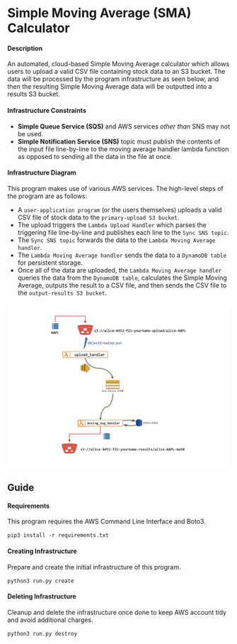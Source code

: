 # Simple Moving Average (SMA) Calculator
#### Description
An automated, cloud-based Simple Moving Average calculator which allows users to upload a valid CSV file containing stock data to an S3 bucket. The data will be processed by the program infrastructure as seen below, and then the resulting Simple Moving Average data will be outputted into a results S3 bucket.

#### Infrastructure Constraints
* **Simple Queue Service (SQS)** and AWS services *other than* SNS may not be used.
* **Simple Notification Service (SNS)** topic must publish the contents of the input file line-by-line to the moving average handler lambda function as opposed to sending all the data in the file at once.

#### Infrastructure Diagram
This program makes use of various AWS services. The high-level steps of the program are as follows:

* A `user-application program` (or the users themselves) uploads a valid CSV file of stock data to the `primary-upload S3 bucket`.
* The upload triggers the `Lambda Upload Handler` which parses the triggering file line-by-line and publishes each line to the `Sync SNS topic`.
* The `Sync SNS topic` forwards the data to the `Lambda Moving Average handler`.
* The `Lambda Moving Average handler` sends the data to a `DynamoDB table` for persistent storage.
* Once all of the data are uploaded, the `Lambda Moving Average handler` queries the data from the `DynamoDB table`, calculates the Simple Moving Average, outputs the result to a CSV file, and then sends the CSV file to the `output-results S3 bucket`.

![AWS Infrastructure](infrastructure.jpg)


## Guide
#### Requirements
This program requires the AWS Command Line Interface and Boto3.
```
pip3 install -r requirements.txt
```

#### Creating Infrastructure
Prepare and create the initial infrastructure of this program.
```
python3 run.py create
```

#### Deleting Infrastructure
Cleanup and delete the infrastructure once done to keep AWS account tidy and avoid additional charges.
```
python3 run.py destroy
```
